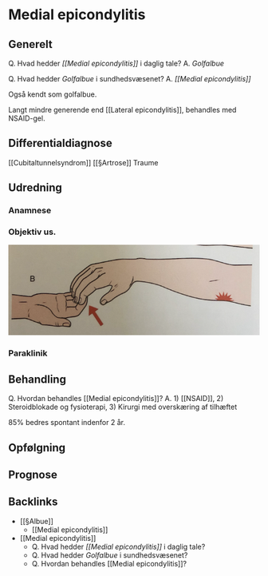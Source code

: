 # Medial epicondylitis
## Generelt
Q. Hvad hedder *[[Medial epicondylitis]]* i daglig tale? 
A. *Golfalbue*

Q. Hvad hedder *Golfalbue* i sundhedsvæsenet? 
A. *[[Medial epicondylitis]]* 

Også kendt som golfalbue.

Langt mindre generende end [[Lateral epicondylitis]], behandles med NSAID-gel. 

## Differentialdiagnose
[[Cubitaltunnelsyndrom]]
[[§Artrose]]
Traume

## Udredning
### Anamnese

### Objektiv us.
![](BearImages/3E609FF3-9042-4501-8AFC-76E7A3818AD8-51703-00006D9B0A32E36F/85D72B76-5EA4-4471-8BC8-06F4EEB10661.png)


### Paraklinik

## Behandling
Q. Hvordan behandles [[Medial epicondylitis]]?
A. 1) [[NSAID]], 2) Steroidblokade og fysioterapi, 3) Kirurgi med overskæring af tilhæftet

85% bedres spontant indenfor 2 år.

## Opfølgning


## Prognose


## Backlinks
* [[§Albue]]
	* [[Medial epicondylitis]]
* [[Medial epicondylitis]]
	* Q. Hvad hedder *[[Medial epicondylitis]]* i daglig tale? 
	* Q. Hvad hedder *Golfalbue* i sundhedsvæsenet? 
	* Q. Hvordan behandles [[Medial epicondylitis]]?

<!-- #anki/tag/med/Orto #anki/deck/Medicine #anki/tag/med/GP -->

<!-- {BearID:9BA7E5BE-2712-474D-A1D4-5EF502A9FDC7-53319-000070D14AC84079} -->

